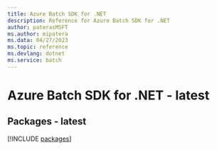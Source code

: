 ```yaml
---
title: Azure Batch SDK for .NET
description: Reference for Azure Batch SDK for .NET
author: paterasMSFT
ms.author: mipatera
ms.data: 04/27/2023
ms.topic: reference
ms.devlang: dotnet
ms.service: batch
---
```

# Azure Batch SDK for .NET - latest
## Packages - latest
[!INCLUDE [packages](batch-index.md)]